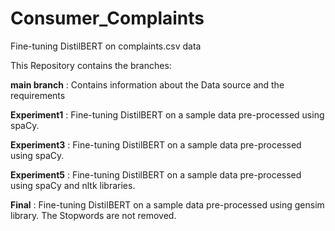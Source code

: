 # Consumer_Complaints

Fine-tuning DistilBERT on complaints.csv data

This Repository contains the branches:

**main branch** : Contains information about the Data source and the requirements

**Experiment1** : Fine-tuning DistilBERT on a sample data pre-processed using spaCy.

**Experiment3** : Fine-tuning DistilBERT on a sample data pre-processed using spaCy.

**Experiment5** : Fine-tuning DistilBERT on a sample data pre-processed using spaCy and nltk libraries.

**Final** : Fine-tuning DistilBERT on a sample data pre-processed using gensim library. The Stopwords are not removed.

